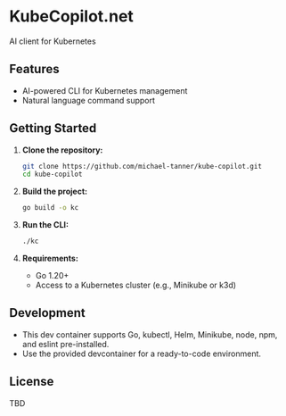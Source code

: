 # KubeCopilot.net

AI client for Kubernetes

## Features

- AI-powered CLI for Kubernetes management
- Natural language command support

## Getting Started

1. **Clone the repository:**
   ```sh
   git clone https://github.com/michael-tanner/kube-copilot.git
   cd kube-copilot
   ```

2. **Build the project:**
   ```sh
   go build -o kc
   ```

3. **Run the CLI:**
   ```sh
   ./kc
   ```

4. **Requirements:**
   - Go 1.20+
   - Access to a Kubernetes cluster (e.g., Minikube or k3d)

## Development

- This dev container supports Go, kubectl, Helm, Minikube, node, npm, and eslint pre-installed.
- Use the provided devcontainer for a ready-to-code environment.

## License

TBD

